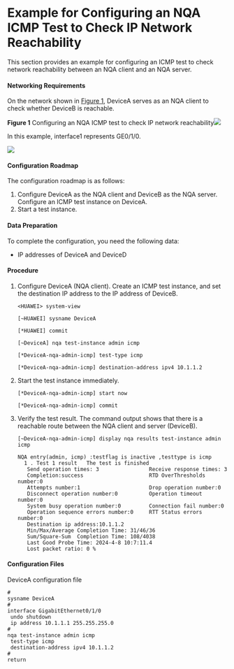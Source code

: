 Example for Configuring an NQA ICMP Test to Check IP Network Reachability
=========================================================================

This section provides an example for configuring an ICMP test to check network reachability between an NQA client and an NQA server.

#### Networking Requirements

On the network shown in [Figure 1](#EN-US_TASK_0000001868886284__fig_dc_vrp_cfg_00214301), DeviceA serves as an NQA client to check whether DeviceB is reachable.

**Figure 1** Configuring an NQA ICMP test to check IP network reachability![](../../../../public_sys-resources/note_3.0-en-us.png) 

In this example, interface1 represents GE0/1/0.


  
![](figure/en-us_image_0000001914925505.png)

#### Configuration Roadmap

The configuration roadmap is as follows:

1. Configure DeviceA as the NQA client and DeviceB as the NQA server. Configure an ICMP test instance on DeviceA.
2. Start a test instance.

#### Data Preparation

To complete the configuration, you need the following data:

* IP addresses of DeviceA and DeviceD

#### Procedure

1. Configure DeviceA (NQA client). Create an ICMP test instance, and set the destination IP address to the IP address of DeviceB.
   
   
   ```
   <HUAWEI> system-view
   ```
   ```
   [~HUAWEI] sysname DeviceA
   ```
   ```
   [*HUAWEI] commit
   ```
   ```
   [~DeviceA] nqa test-instance admin icmp
   ```
   ```
   [*DeviceA-nqa-admin-icmp] test-type icmp
   ```
   ```
   [*DeviceA-nqa-admin-icmp] destination-address ipv4 10.1.1.2
   ```
2. Start the test instance immediately.
   
   
   ```
   [*DeviceA-nqa-admin-icmp] start now
   ```
   ```
   [*DeviceA-nqa-admin-icmp] commit
   ```
3. Verify the test result. The command output shows that there is a reachable route between the NQA client and server (DeviceB).
   
   
   ```
   [~DeviceA-nqa-admin-icmp] display nqa results test-instance admin icmp
   ```
   ```
   NQA entry(admin, icmp) :testflag is inactive ,testtype is icmp
     1 . Test 1 result   The test is finished
      Send operation times: 3                Receive response times: 3             
      Completion:success                     RTD OverThresholds number:0           
      Attempts number:1                      Drop operation number:0               
      Disconnect operation number:0          Operation timeout number:0            
      System busy operation number:0         Connection fail number:0              
      Operation sequence errors number:0     RTT Status errors number:0            
      Destination ip address:10.1.1.2
      Min/Max/Average Completion Time: 31/46/36
      Sum/Square-Sum  Completion Time: 108/4038
      Last Good Probe Time: 2024-4-8 10:7:11.4 
      Lost packet ratio: 0 %
   ```

#### Configuration Files

DeviceA configuration file

```
#
sysname DeviceA
#
interface GigabitEthernet0/1/0
 undo shutdown
 ip address 10.1.1.1 255.255.255.0
#
nqa test-instance admin icmp
 test-type icmp
 destination-address ipv4 10.1.1.2
#
return
```